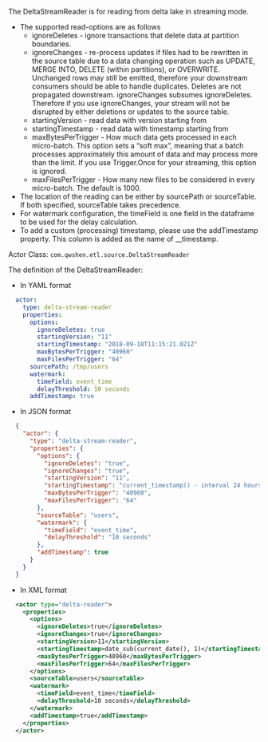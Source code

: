 The DeltaStreamReader is for reading from delta lake in streaming mode.

- The supported read-options are as follows
    - ignoreDeletes - ignore transactions that delete data at partition boundaries. 
    - ignoreChanges - re-process updates if files had to be rewritten in the source table due to a data changing operation such as UPDATE, MERGE INTO, DELETE (within partitions), or OVERWRITE. Unchanged rows may still be emitted, therefore your downstream consumers should be able to handle duplicates. Deletes are not propagated downstream. ignoreChanges subsumes ignoreDeletes. Therefore if you use ignoreChanges, your stream will not be disrupted by either deletions or updates to the source table.
    - startingVersion - read data with version starting from
    - startingTimestamp - read data with timestamp starting from
    - maxBytesPerTrigger - How much data gets processed in each micro-batch. This option sets a “soft max”, meaning that a batch processes approximately this amount of data and may process more than the limit. If you use Trigger.Once for your streaming, this option is ignored.
    - maxFilesPerTrigger - How many new files to be considered in every micro-batch. The default is 1000.
- The location of the reading can be either by sourcePath or sourceTable. If both specified, sourceTable takes precedence.
- For watermark configuration, the timeField is one field in the dataframe to be used for the delay calculation.
- To add a custom (processing) timestamp, please use the addTimestamp property. This column is added as the name of __timestamp.

Actor Class: `com.qwshen.etl.source.DeltaStreamReader`

The definition of the DeltaStreamReader:

- In YAML format
```yaml
  actor:
    type: delta-stream-reader
    properties:
      options:
        ignoreDeletes: true
        startingVersion: "11"
        startingTimestamp: "2018-09-18T11:15:21.021Z"
        maxBytesPerTrigger: "40960"
        maxFilesPerTrigger: "64"
      sourcePath: /tmp/users
      watermark:
        timeField: event_time
        delayThreshold: 10 seconds
      addTimestamp: true
```
- In JSON format
```json
  {
    "actor": {
      "type": "delta-stream-reader",
      "properties": {
        "options": {
          "ignoreDeletes": "true",
          "ignoreChanges": "true",
          "startingVersion": "11",
          "startingTimestamp": "current_timestamp() - interval 24 hours",
          "maxBytesPerTrigger": "40960",
          "maxFilesPerTrigger": "64"
        },
        "sourceTable": "users",
        "watermark": {
          "timeField": "event_time",
          "delayThreshold": "10 seconds"
        },
        "addTimestamp": true
      }
    }
  }
```
- In XML format
```xml
  <actor type="delta-reader">
    <properties>
      <options>
        <ignoreDeletes>true</ignoreDeletes>
        <ignoreChanges>true</ignoreChanges>
        <startingVersion>11</startingVersion>
        <startingTimestamp>date_sub(current_date(), 1)</startingTimestamp>
        <maxBytesPerTrigger>40960</maxBytesPerTrigger>
        <maxFilesPerTrigger>64</maxFilesPerTrigger>
      </options>
      <sourceTable>users</sourceTable>
      <watermark>
        <timeField>event_time</timeField>
        <delayThreshold>10 seconds</delayThreshold>
      </watermark>
      <addTimestamp>true</addTimestamp>
    </properties>
  </actor>
```

